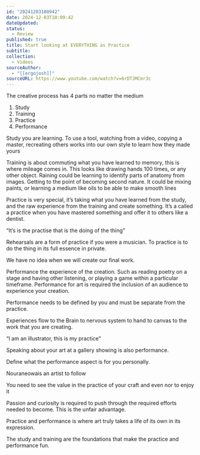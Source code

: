 ```yaml
---
id: "20241203100942"
date: 2024-12-03T10:09:42
dateUpdated: 
status:
  - Review
published: true
title: Start looking at EVERYTHING as Practice
subtitle: 
collection:
  - Videos
sourceAuthor:
  - "[[ergojosh]]"
sourceURL: https://www.youtube.com/watch?v=6rDTJMCmr3c
---
```

The creative process has 4 parts no matter the medium
1. Study
2. Training
3. Practice
4. Performance


Study you are learning. To use a tool, watching from a video, copying a master, recreating others works into our own style to learn how they made yours

Training is about commuting what you have learned to memory, this is where mileage comes in. This looks like drawing hands 100 times, or any other object. Raining could be learning to identify parts of anatomy from images. Getting to the point of becoming second nature. It could be mixing paints, or learning a medium like oils to be able to make smooth lines 

Practice is very special, it’s taking what you have learned from the study, and the raw experience from the training and create something. It’s a called a practice when you have mastered something and offer it to others like a dentist. 

“It’s is the practise that is the doing of the thing”

Rehearsals are a form of practice if you were a musician. To practice is to do the thing in its full essence in private.

We have no idea when we will create our final work.

Performance the experience of the creation. Such as reading poetry on a stage and having other listening, or playing a game within a particular timeframe. Performance for art is required the inclusion of an audience to experience your creation.

Performance needs to be defined by you and must be separate from the practice.

Experiences flow to the Brain to nervous system to hand to canvas to the work that you are creating.

“I am an illustrator, this is my practice”

Speaking about your art at a gallery showing is also performance. 

Define what the performance aspect is for you personally.

Nouraneowais an artist to follow

You need to see the value in the practice of your craft and even nor to enjoy it

Passion and curiosity is required to push through the required efforts needed to become. This is the unfair advantage.

Practice and performance is where art truly takes a life of its own in its expression. 

The study and training are the foundations that make the practice and performance fun.